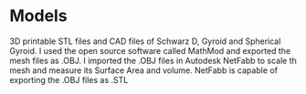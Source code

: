 # Models
3D printable STL files and CAD files of Schwarz D, Gyroid and Spherical Gyroid.
I used the open source software called MathMod and exported the mesh files as .OBJ.
I imported the .OBJ files in Autodesk NetFabb to scale th mesh and measure its Surface Area and volume.
NetFabb is capable of exporting the .OBJ files as .STL
